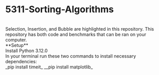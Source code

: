 # 5311-Sorting-Algorithms
<br/>
Selection, Insertion, and Bubble are highlighted in this repository. This repository has both code and benchmarks that can be ran on your computer.
<br/>
**Setup** <br/>
Install Python 3.12.0
<br/>
In your terminal run these two commands to install necessary dependencies:
<br/>
_pip install timeit_
__pip install matplotlib_
